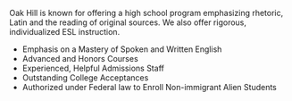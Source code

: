 Oak Hill is known for offering a high school program emphasizing rhetoric, Latin and the reading of original sources. We also offer rigorous, individualized ESL instruction.

* Emphasis on a Mastery of Spoken and Written English
* Advanced and Honors Courses
* Experienced, Helpful Admissions Staff
* Outstanding College Acceptances
* Authorized under Federal law to Enroll Non-immigrant Alien Students